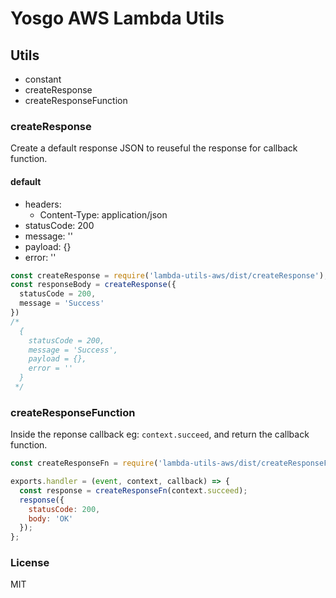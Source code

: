 # Yosgo AWS Lambda Utils

## Utils

* constant
* createResponse
* createResponseFunction

### createResponse

Create a default response JSON to reuseful the response for callback function.

#### default

* headers:
  * Content-Type: application/json
* statusCode: 200
* message: ''
* payload: {}
* error: ''

```javascript
const createResponse = require('lambda-utils-aws/dist/createResponse');
const responseBody = createResponse({
  statusCode = 200,
  message = 'Success'
})
/*
  {
    statusCode = 200,
    message = 'Success',
    payload = {},
    error = ''
  }
 */
```

### createResponseFunction

Inside the reponse callback eg: `context.succeed`, and return the callback function.

```javascript
const createResponseFn = require('lambda-utils-aws/dist/createResponseFunction');

exports.handler = (event, context, callback) => {
  const response = createResponseFn(context.succeed);
  response({
    statusCode: 200,
    body: 'OK'
  });
};
```

### License

MIT
